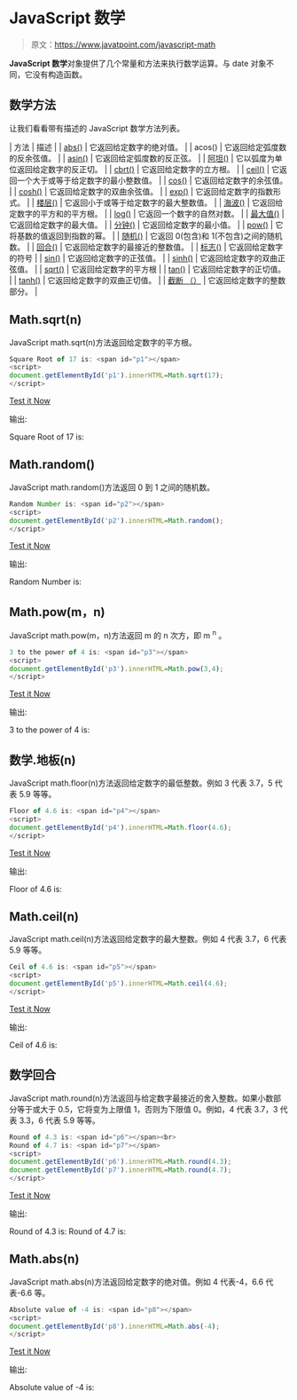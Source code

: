 # JavaScript 数学

> 原文：<https://www.javatpoint.com/javascript-math>

**JavaScript 数学**对象提供了几个常量和方法来执行数学运算。与 date 对象不同，它没有构造函数。

## 数学方法

让我们看看带有描述的 JavaScript 数学方法列表。

| 方法 | 描述 |
| [abs()](javascript-math-abs-method) | 它返回给定数字的绝对值。 |
| acos() | 它返回给定弧度数的反余弦值。 |
| [asin()](javascript-math-asin-method) | 它返回给定弧度数的反正弦。 |
| [阿坦()](javascript-math-atan-method) | 它以弧度为单位返回给定数字的反正切。 |
| [cbrt()](javascript-math-cbrt-method) | 它返回给定数字的立方根。 |
| [ceil()](javascript-math-ceil-method) | 它返回一个大于或等于给定数字的最小整数值。 |
| [cos()](javascript-math-cos-method) | 它返回给定数字的余弦值。 |
| [cosh()](javascript-math-cosh-method) | 它返回给定数字的双曲余弦值。 |
| [exp()](javascript-math-exp-method) | 它返回给定数字的指数形式。 |
| [楼层()](javascript-math-floor-method) | 它返回小于或等于给定数字的最大整数值。 |
| [海波()](javascript-math-hypot-method) | 它返回给定数字的平方和的平方根。 |
| [log()](javascript-math-log-method) | 它返回一个数字的自然对数。 |
| [最大值()](javascript-math-max-method) | 它返回给定数字的最大值。 |
| [分钟()](javascript-math-min-method) | 它返回给定数字的最小值。 |
| [pow()](javascript-math-pow-method) | 它将基数的值返回到指数的幂。 |
| [随机()](javascript-math-random-method) | 它返回 0(包含)和 1(不包含)之间的随机数。 |
| [回合()](javascript-math-round-method) | 它返回给定数字的最接近的整数值。 |
| [标志()](javascript-math-sign-method) | 它返回给定数字的符号 |
| [sin()](javascript-math-sin-method) | 它返回给定数字的正弦值。 |
| [sinh()](javascript-math-sinh-method) | 它返回给定数字的双曲正弦值。 |
| [sqrt()](javascript-math-sqrt-method) | 它返回给定数字的平方根 |
| [tan()](javascript-math-tan-method) | 它返回给定数字的正切值。 |
| [tanh()](javascript-math-tanh-method) | 它返回给定数字的双曲正切值。 |
| [截断 （）](javascript-math-trunc-method) | 它返回给定数字的整数部分。 |

## Math.sqrt(n)

JavaScript math.sqrt(n)方法返回给定数字的平方根。

```js
Square Root of 17 is: <span id="p1"></span>  
<script>  
document.getElementById('p1').innerHTML=Math.sqrt(17);  
</script>  

```

[Test it Now](https://www.javatpoint.com/oprweb/test.jsp?filename=jsmath1)

输出:

Square Root of 17 is:

## Math.random()

JavaScript math.random()方法返回 0 到 1 之间的随机数。

```js
Random Number is: <span id="p2"></span>  
<script>  
document.getElementById('p2').innerHTML=Math.random();  
</script> 

```

[Test it Now](https://www.javatpoint.com/oprweb/test.jsp?filename=jsmath2)

输出:

Random Number is:

## Math.pow(m，n)

JavaScript math.pow(m，n)方法返回 m 的 n 次方，即 m <sup>n</sup> 。

```js
3 to the power of 4 is: <span id="p3"></span>  
<script>  
document.getElementById('p3').innerHTML=Math.pow(3,4);  
</script>  

```

[Test it Now](https://www.javatpoint.com/oprweb/test.jsp?filename=jsmath3)

输出:

3 to the power of 4 is:

## 数学.地板(n)

JavaScript math.floor(n)方法返回给定数字的最低整数。例如 3 代表 3.7，5 代表 5.9 等等。

```js
Floor of 4.6 is: <span id="p4"></span>  
<script>  
document.getElementById('p4').innerHTML=Math.floor(4.6);  
</script>  

```

[Test it Now](https://www.javatpoint.com/oprweb/test.jsp?filename=jsmath4)

输出:

Floor of 4.6 is:

## Math.ceil(n)

JavaScript math.ceil(n)方法返回给定数字的最大整数。例如 4 代表 3.7，6 代表 5.9 等等。

```js
Ceil of 4.6 is: <span id="p5"></span>  
<script>  
document.getElementById('p5').innerHTML=Math.ceil(4.6);  
</script>  

```

[Test it Now](https://www.javatpoint.com/oprweb/test.jsp?filename=jsmath5)

输出:

Ceil of 4.6 is:

## 数学回合

JavaScript math.round(n)方法返回与给定数字最接近的舍入整数。如果小数部分等于或大于 0.5，它将变为上限值 1，否则为下限值 0。例如，4 代表 3.7，3 代表 3.3，6 代表 5.9 等等。

```js
Round of 4.3 is: <span id="p6"></span><br>  
Round of 4.7 is: <span id="p7"></span>  
<script>  
document.getElementById('p6').innerHTML=Math.round(4.3); 
document.getElementById('p7').innerHTML=Math.round(4.7);  
</script>  

```

[Test it Now](https://www.javatpoint.com/oprweb/test.jsp?filename=jsmath6)

输出:

Round of 4.3 is: Round of 4.7 is:

## Math.abs(n)

JavaScript math.abs(n)方法返回给定数字的绝对值。例如 4 代表-4，6.6 代表-6.6 等。

```js
Absolute value of -4 is: <span id="p8"></span>    
<script>    
document.getElementById('p8').innerHTML=Math.abs(-4);    
</script> 

```

[Test it Now](https://www.javatpoint.com/oprweb/test.jsp?filename=jsmath7)

输出:

Absolute value of -4 is: